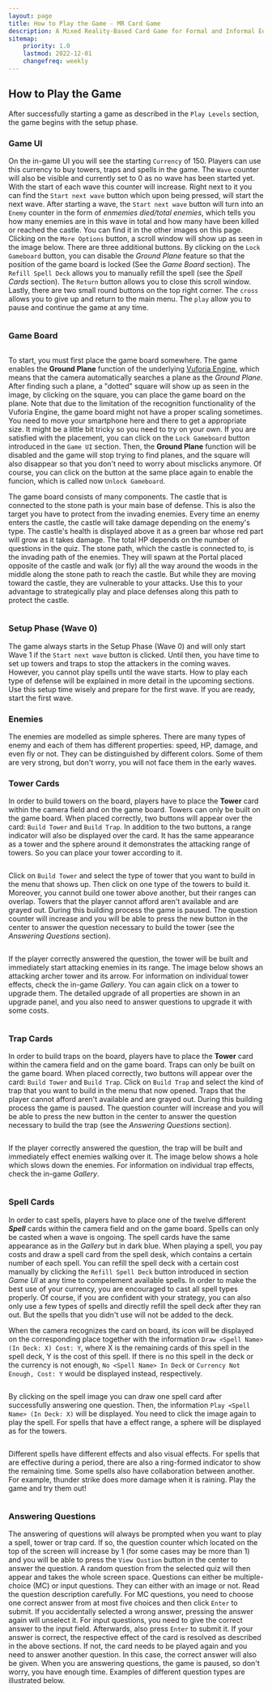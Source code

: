 ```yaml
---
layout: page
title: How to Play the Game - MR Card Game
description: A Mixed Reality-Based Card Game for Formal and Informal Education.
sitemap:
    priority: 1.0
    lastmod: 2022-12-01
    changefreq: weekly
---
```

## How to Play the Game
After successfully starting a game as described in the `Play Levels` section, the game begins with the setup phase.

### Game UI
On the in-game UI you will see the starting `Currency` of 150. Players can use this currency to buy towers, traps and spells in the game. The `Wave` counter will also be visible and currently set to 0 as no wave has been started yet. With the start of each wave this counter will increase. Right next to it you can find the `Start next wave` button which upon being pressed, will start the next wave. After starting a wave, the `Start next wave` button will turn into an `Enemy` counter in the form of *enmemies died/total enemies*, which tells you how many enemies are in this wave in total and how many have been killed or reached the castle. You can find it in the other images on this page. Clicking on the `More Options` button, a scroll window will show up as seen in the image below. There are three additional buttons. By clicking on the `Lock Gameboard` button, you can disable the *Ground Plane* feature so that the position of the game board is locked (See the *Game Board* section). The `Refill Spell Deck` allows you to manually refill the spell (see the *Spell Cards* section). The `Return` button allows you to close this scroll window. Lastly, there are two small round buttons on the top right corner. The `cross` allows you to give up and return to the main menu. The `play` allow you to pause and continue the game at any time.
<div><a class="image main"><img src="{{ "/images/GameOverlay.png" | prepend: site.baseurl }}" alt="" style="max-width: 100%;"/></a></div>

### Game Board
<div><a class="image main"><img src="{{ "/images/BoardAxisTransparent.png" | prepend: site.baseurl }}" alt="" style="max-width: 100%;"/></a></div>

To start, you must first place the game board somewhere. The game enables the **Ground Plane** function of the underlying [Vuforia Engine](https://library.vuforia.com/), which means that the camera automatically searches a plane as the *Ground Plane*. After finding such a plane, a "dotted" square will show up as seen in the image, by clicking on the square, you can place the game board on the plane. Note that due to the limitation of the recognition functionality of the Vuforia Engine, the game board might not have a proper scaling sometimes. You need to move your smartphone here and there to get a appropriate size. It might be a little bit tricky so you need to try on your own. If you are satisfied with the placement, you can click on the `Lock Gameboard` button introduced in the `Game UI` section. Then, the **Ground Plane** function will be disabled and the game will stop trying to find planes, and the square will also disappear so that you don't need to worry about misclicks anymore. Of course, you can click on the button at the same place again to enable the funcion, which is called now `Unlock Gameboard`. 

The game board consists of many components. The castle that is connected to the stone path is your main base of defense. This is also the target you have to protect from the invading enemies. Every time an enemy enters the castle, the castle will take damage depending on the enemy's type. The castle's health is displayed above it as a green bar whose red part will grow as it takes damage. The total HP depends on the number of questions in the quiz. The stone path, which the castle is connected to, is the invading path of the enemies. They will spawn at the Portal placed opposite of the castle and walk (or fly) all the way around the woods in the middle along the stone path to reach the castle. But while they are moving toward the castle, they are vulnerable to your attacks. Use this to your advantage to strategically play and place defenses along this path to protect the castle.

<div><a class="image main"><img src="{{ "/images/The_Game_Board.png" | prepend: site.baseurl }}" alt="" style="max-width: 100%;"/></a></div>

### Setup Phase (Wave 0)
The game always starts in the Setup Phase (Wave 0) and will only start Wave 1 if the `Start next wave` button is clicked. Until then, you have time to set up towers and traps to stop the attackers in the coming waves. However, you cannot play spells until the wave starts. How to play each type of defense will be explained in more detail in the upcoming sections. Use this setup time wisely and prepare for the first wave. If you are ready, start the first wave.

### Enemies
The enemies are modelled as simple spheres. There are many types of enemy and each of them has different properties: speed, HP, damage, and even fly or not. They can be distinguished by different colors. Some of them are very strong, but don't worry, you will not face them in the early waves.

### Tower Cards
In order to build towers on the board, players have to place the **Tower** card within the camera field and on the game board. Towers can only be built on the game board. When placed correctly, two buttons will appear over the card: `Build Tower` and `Build Trap`. In addition to the two buttons, a range indicator will also be displayed over the card. It has the same appearance as a tower and the sphere around it demonstrates the attacking range of towers. So you can place your tower according to it.

<div><a class="image main"><img src="{{ "/images/Build_Menu.png" | prepend: site.baseurl }}" alt="" style="max-width: 100%;"/></a></div>

Click on `Build Tower` and select the type of tower that you want to build in the menu that shows up. Then click on one type of the towers to build it. Moreover, you cannot build one tower above another, but their ranges can overlap. Towers that the player cannot afford aren't available and are grayed out. During this building process the game is paused. The question counter will increase and you will be able to press the new button in the center to answer the question necessary to build the tower (see the *Answering Questions* section).

<div><a class="image main"><img src="{{ "/images/Build_Tower_Menu.png" | prepend: site.baseurl }}" alt="" style="max-width: 100%;"/></a></div>

 If the player correctly answered the question, the tower will be built and immediately start attacking enemies in its range. The image below shows an attacking archer tower and its arrow. For information on individual tower effects, check the in-game *Gallery*. You can again click on a tower to upgrade them. The detailed upgrade of all properties are shown in an upgrade panel, and you also need to answer questions to upgrade it with some costs.

<div><a class="image main"><img src="{{ "/images/Attacking_Tower.png" | prepend: site.baseurl }}" alt="" style="max-width: 100%;"/></a></div>

### Trap Cards
In order to build traps on the board, players have to place the **Tower** card within the camera field and on the game board. Traps can only be built on the game board. When placed correctly, two buttons will appear over the card: `Build Tower` and `Build Trap`. Click on `Build Trap` and select the kind of trap that you want to build in the menu that now opened. Traps that the player cannot afford aren't available and are grayed out. During this building process the game is paused. The question counter will increase and you will be able to press the new button in the center to answer the question necessary to build the trap (see the *Answering Questions* section). 

<div><a class="image main"><img src="{{ "/images/Build_Trap.png" | prepend: site.baseurl }}" alt="" style="max-width: 100%;"/></a></div>

If the player correctly answered the question, the trap will be built and immediately effect enemies walking over it. The image below shows a hole which slows down the enemies. For information on individual trap effects, check the in-game *Gallery*.

<div><a class="image main"><img src="{{ "/images/Hole.png" | prepend: site.baseurl }}" alt="" style="max-width: 100%;"/></a></div>

### Spell Cards
In order to cast spells, players have to place one of the twelve different ***Spell*** cards within the camera field and on the game board. Spells can only be casted when a wave is ongoing. The spell cards have the same appearance as in the *Gallery* but in dark blue. When playing a spell, you pay costs and draw a spell card from the spell desk, which contains a certain number of each spell. You can refill the spell deck with a certain cost manually by clicking the `Refill Spell Deck` button introduced in section *Game UI* at any time to compelement available spells. In order to make the best use of your currency, you are encouraged to cast all spell types properly. Of course, if you are confident with your strategy, you can also only use a few types of spells and directly refill the spell deck after they ran out. But the spells that you didn't use will not be added to the deck. 

When the camera recognizes the card on board, its icon will be displayed on the corresponding place together with the information `Draw <Spell Name> (In Deck: X) Cost: Y`, where X is the remaining cards of this spell in the spell deck, Y is the cost of this spell. If there is no this spell in the deck or the currency is not enough, `No <Spell Name> In Deck` or `Currency Not Enough, Cost: Y` would be displayed instead, respectively. 

<div><a class="image main"><img src="{{ "/images/Draw_Spell.png" | prepend: site.baseurl }}" alt="" style="max-width: 100%;"/></a></div>

By clicking on the spell image you can draw one spell card after successfully answering one question. Then, the information `Play <Spell Name> (In Deck: X)` will be displayed. You need to click the image again to play the spell. For spells that have a effect range, a sphere will be displayed as for the towers.

<div><a class="image main"><img src="{{ "/images/Play_Spell.png" | prepend: site.baseurl }}" alt="" style="max-width: 100%;"/></a></div>

Different spells have different effects and also visual effects. For spells that are effective during a period, there are also a ring-formed indicator to show the remaining time. Some spells also have collaboration between another. For example, thunder strike does more damage when it is raining. Play the game and try them out!

<div><a class="image main"><img src="{{ "/images/Meteor.png" | prepend: site.baseurl }}" alt="" style="max-width: 100%;"/></a></div>

### Answering Questions
The answering of questions will always be prompted when you want to play a spell, tower or trap card. If so, the question counter which located on the top of the screen will increase by 1 (for some cases may be more than 1) and you will be able to press the `View Qustion` button in the center to answer the question. A random question from the selected quiz will then appear and takes the whole screen space. Questions can either be multiple-choice (MC) or input questions. They can either with an image or not. Read the question description carefully. For MC questions, you need to choose one correct answer from at most five choices and then click `Enter` to submit. If you accidentally selected a wrong answer, pressing the answer again will unselect it. For input questions, you need to give the correct answer to the input field. Afterwards, also press `Enter` to submit it. If your answer is correct, the respective effect of the card is resolved as described in the above sections. If not, the card needs to be played again and you need to answer another question. In this case, the correct answer will also be given. When you are answering questions, the game is paused, so don't worry, you have enough time. Examples of different question types are illustrated below.

<div><a class="image main"><img src="{{ "/images/Question_Types.png" | prepend: site.baseurl }}" alt="" style="max-width: 100%;"/></a></div>

